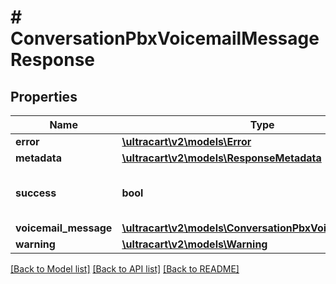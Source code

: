 # # ConversationPbxVoicemailMessageResponse

## Properties

Name | Type | Description | Notes
------------ | ------------- | ------------- | -------------
**error** | [**\ultracart\v2\models\Error**](Error.md) |  | [optional]
**metadata** | [**\ultracart\v2\models\ResponseMetadata**](ResponseMetadata.md) |  | [optional]
**success** | **bool** | Indicates if API call was successful | [optional]
**voicemail_message** | [**\ultracart\v2\models\ConversationPbxVoicemailMessage**](ConversationPbxVoicemailMessage.md) |  | [optional]
**warning** | [**\ultracart\v2\models\Warning**](Warning.md) |  | [optional]

[[Back to Model list]](../../README.md#models) [[Back to API list]](../../README.md#endpoints) [[Back to README]](../../README.md)
